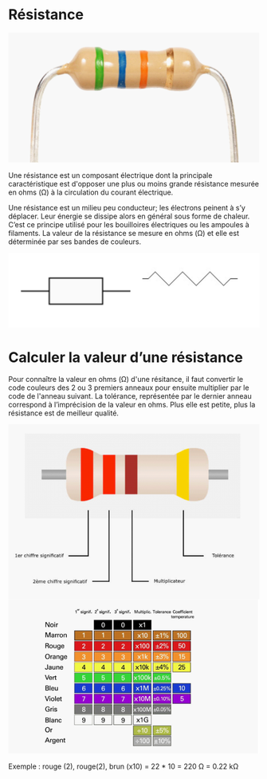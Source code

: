 # Résistance

![Une resistance](resistance_photo.svg)

Une résistance est un composant électrique dont la principale caractéristique est d'opposer une plus ou moins grande résistance mesurée en ohms (Ω) à la circulation du courant électrique.

Une résistance est un milieu peu conducteur; les électrons peinent à s’y déplacer. Leur énergie se dissipe alors en général sous forme de chaleur. C’est ce principe utilisé pour les bouilloires électriques ou les ampoules à filaments.
La valeur de la résistance se mesure en ohms (Ω) et elle est déterminée par ses bandes de couleurs.


![Schéma européen à gauche et américan à droite d'une résistance](resistance_schema.svg)

# Calculer la valeur d’une résistance

Pour connaître la valeur en ohms (Ω) d'une résitance, il faut convertir le code couleurs des 2 ou 3 premiers anneaux pour ensuite  multiplier par le code de l'anneau suivant. La tolérance, représentée par le dernier anneau correspond à l’imprécision de la valeur en ohms. Plus elle est petite, plus la résistance est de meilleur qualité.

![Schéma européen à gauche et américan à droite d'une résistance](resistance_calcul_code_couleur.svg)

Exemple : rouge (2), rouge(2), brun (x10) = 22 * 10 = 220 Ω = 0.22 kΩ


